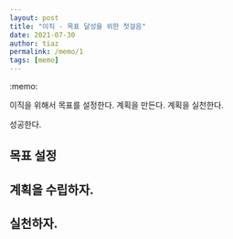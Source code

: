 ```yaml
---
layout: post
title: "이직 - 목표 달성을 위한 첫걸음"
date: 2021-07-30  
author: tiaz
permalink: /memo/1
tags: [memo]
---
```


<div class="callout">:memo: 
    <p><span class="y-s">이직</span>을 위해서 목표를 설정한다. 계획을 만든다. 계획을 실천한다.</p>
    <p> 성공한다. </p>
</div>

## 목표 설정

## 계획을 수립하자.

## 실천하자.
